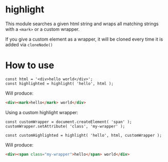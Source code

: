 # highlight

This module searches a given html string and wraps all matching strings with a `<mark>` or a custom wrapper.

If you give a custom element as a wrapper, it will be cloned every time it is added via `cloneNode()`

# How to use

```es6
const html = '<div>hello world</div>';
const highlighted = highlight( 'hello', html );
```

Will produce:

```html
<div><mark>hello</mark> world</div>
```

Using a custom highlight wrapper:

```es6
const customWrapper = document.createElement( 'span' );
customWrapper.setAttribute( 'class', 'my-wrapper' );

const customHighlighted = highlight( 'hello', html, customWrapper );
```

Will produce:

```html
<div><span class="my-wrapper">hello</span> world</div>
```
